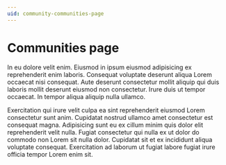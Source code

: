 ```yaml
---
uid: community-communities-page
---
```


# Communities page

In eu dolore velit enim. Eiusmod in ipsum eiusmod adipisicing ex reprehenderit enim laboris. Consequat voluptate deserunt aliqua Lorem occaecat nisi consequat. Aute deserunt consectetur mollit aliquip qui duis laboris mollit deserunt eiusmod non consectetur. Irure duis ut tempor occaecat. In tempor aliqua aliquip nulla ullamco.

Exercitation qui irure velit culpa ea sint reprehenderit eiusmod Lorem consectetur sunt anim. Cupidatat nostrud ullamco amet consectetur est consequat magna. Adipisicing sunt eu ex cillum minim quis dolor elit reprehenderit velit nulla. Fugiat consectetur qui nulla ex ut dolor do commodo non Lorem sit nulla dolor. Cupidatat sit et ex incididunt aliqua voluptate consequat. Exercitation ad laborum ut fugiat labore fugiat irure officia tempor Lorem enim sit.